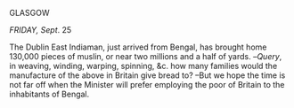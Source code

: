 GLASGOW*FRIDAY, Sept*. 25The Dublin East Indiaman, just arrived from Bengal, has brought home 130,000 pieces of muslin, or near two millions and a half of yards. –*Query*, in weaving, winding, warping, spinning, &c. how many families would the manufacture of the above in Britain give bread to? –But we hope the time is not far off when the Minister will prefer employing the poor of Britain to the inhabitants of Bengal.